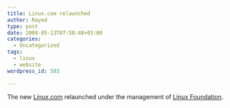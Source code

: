 ```yaml
---
title: Linux.com relaunched
author: Rayed
type: post
date: 2009-05-13T07:58:48+03:00
categories:
  - Uncategorized
tags:
  - linux
  - website
wordpress_id: 583

---
```

<p>The new <a href="http://www.linux.com/">Linux.com</a> relaunched under the management of <a href="http://www.linuxfoundation.org/">Linux Foundation</a>.</p>
